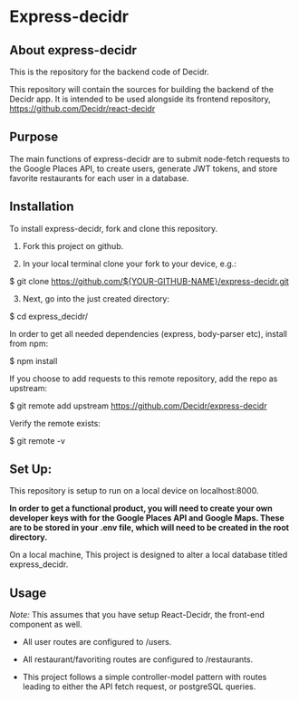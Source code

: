 # Express-decidr

## About express-decidr

This is the repository for the backend code of Decidr. 

This repository will contain the sources for building the backend of the Decidr app. It is intended to be used alongside its frontend repository, https://github.com/Decidr/react-decidr

## Purpose

The main functions of express-decidr are to submit node-fetch requests to the Google Places API,
 to create users, generate JWT tokens, and store favorite restaurants for each user in a database. 

## Installation 

 To install express-decidr, fork and clone this repository. 

 1. Fork this project on github.

2. In your local terminal clone your fork to your device, e.g.:

$ git clone https://github.com/${YOUR-GITHUB-NAME}/express-decidr.git

3. Next, go into the just created directory:

$ cd express_decidr/

In order to get all needed dependencies (express, body-parser etc), install from npm:

$ npm install

If you choose to add requests to this remote repository, add the repo as upstream:

$ git remote add upstream https://github.com/Decidr/express-decidr

Verify the remote exists:

$ git remote -v


## Set Up: 

This repository is setup to run on a local device on localhost:8000. 

**In order to get a functional product, you will need to create your own developer keys
with for the Google Places API and Google Maps. These are to be stored in your .env file, 
which will need to be created in the root directory.** 

On a local machine, This project is designed to alter a local database titled express_decidr. 


## Usage 

*Note:* This assumes that you have setup React-Decidr, the front-end component as well. 

* All user routes are configured to /users.

* All restaurant/favoriting routes are configured to /restaurants.

* This project follows a simple controller-model pattern with routes leading to 
either the API fetch request, or postgreSQL queries. 


